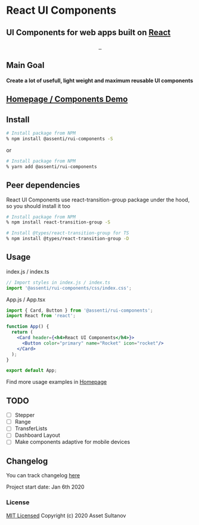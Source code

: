 # React UI Components
## UI Components for web apps built on [React](https://reactjs.org/)

<p align="center">
  <a aria-label="NPM version" href="https://www.npmjs.com/package/@assenti/rui-components">
    <img alt="" src="https://badgen.net/npm/v/@assenti/rui-components"/>
  </a>
  <a aria-label="Downloads" href="https://npm-stat.com/charts.html?package=%40assenti%2Frui-components">
    <img alt="" src="https://badgen.net/npm/dw/@assenti/rui-components"/>
  </a>
  <a aria-label="License" href="https://github.com/Assenti/react-ui-components/edit/master/LICENSE">
    <img alt="" src="https://badgen.net/npm/license/@assenti/rui-components"/>
  </a>
</p>

## Main Goal
#### Create a lot of usefull, light weight and maximum reusable UI components

## [Homepage / Components Demo](https://assenti.github.io/react-ui-components/)

## Install
```bash
# Install package from NPM
% npm install @assenti/rui-components -S
```
or
```bash
# Install package from NPM
% yarn add @assenti/rui-components
```

## Peer dependencies
React UI Components use react-transition-group package under the hood, so you should install it too
```bash
# Install package from NPM
% npm install react-transition-group -S
```
```bash
# Install @types/react-transition-group for TS
% npm install @types/react-transition-group -D
```

## Usage
index.js / index.ts
```jsx
// Import styles in index.js / index.ts
import '@assenti/rui-components/css/index.css';
```
App.js / App.tsx
```jsx
import { Card, Button } from '@assenti/rui-components';
import React from 'react';

function App() {
  return (
    <Card header={<h4>React UI Components</h4>}>
      <Button color="primary" name="Rocket" icon="rocket"/>
    </Card>
  );
}

export default App;
```

Find more usage examples in [Homepage](https://assenti.github.io/react-ui-components/)

## TODO
- [ ] Stepper
- [ ] Range
- [ ] TransferLists
- [ ] Dashboard Layout
- [ ] Make components adaptive for mobile devices

## Changelog
You can track changelog [here](/CHANGELOG.md)

Project start date: Jan 6th 2020

### License

[MIT Licensed](/LICENSE)
Copyright (c) 2020 Asset Sultanov